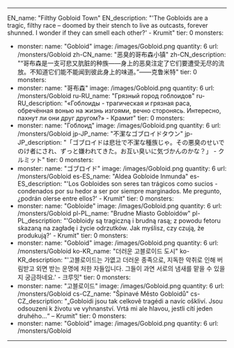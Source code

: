 ---

EN_name: "Filthy Gobloid Town"
EN_description: "'The Gobloids are a tragic, filthy race – doomed by their stench to live as outcasts, forever shunned. I wonder if they can smell each other?' - Krumit"
tier: 0
monsters:
  - monster:
    name: "Gobloid"
    image: /images/Gobloid.png
    quantity: 6
    url: /monsters/Gobloid
zh-CN_name: "恶臭的哥布森小镇"
zh-CN_description: "“哥布森是一支可悲又肮脏的种族——身上的恶臭注定了它们要遭受无尽的流放。不知道它们能不能闻到彼此身上的味道。”——克鲁米特"
tier: 0
monsters:
  - monster:
    name: "哥布森"
    image: /images/Gobloid.png
    quantity: 6
    url: /monsters/Gobloid
ru-RU_name: "Грязный город гоблоидов"
ru-RU_description: "«Гоблоиды - трагическая и грязная раса, обречённая вонью на жизнь изгоями, вечно сторонясь. Интересно, пахнут ли они друг другом?» - Крамит"
tier: 0
monsters:
  - monster:
    name: "Гоблоид"
    image: /images/Gobloid.png
    quantity: 6
    url: /monsters/Gobloid
jp-JP_name: "不潔なゴブロイドタウン"
jp-JP_description: "「ゴブロイドは悲壮で不潔な種族じゃ。その悪臭のせいでのけ者にされ、ずっと嫌われてきた。お互い臭いに気づかんのかな？」 - クルミット"
tier: 0
monsters:
  - monster:
    name: "ゴブロイド"
    image: /images/Gobloid.png
    quantity: 6
    url: /monsters/Gobloid
es-ES_name: "Aldea Gobloide Inmunda"
es-ES_description: "'Los Gobloides son seres tan trágicos como sucios - condenados por su hedor a ser por siempre marginados. Me pregunto, ¿podrán olerse entre ellos?' - Krumit"
tier: 0
monsters:
  - monster:
    name: "Gobloide"
    image: /images/Gobloid.png
    quantity: 6
    url: /monsters/Gobloid
pl-PL_name: "Brudne Miasto Gobloidów"
pl-PL_description: "'Gobloidy są tragiczną i brudną rasą; z powodu fetoru skazaną na zagładę i życie odrzutków. Jak myślisz, czy czują, że produkują?' - Krumit"
tier: 0
monsters:
  - monster:
    name: "Gobloid"
    image: /images/Gobloid.png
    quantity: 6
    url: /monsters/Gobloid
ko-KR_name: "더러운 고블로이드 도시"
ko-KR_description: "'고블로이드는 가엾고 더러운 종족으로, 지독한 악취로 인해 버림받고 외면 받는 운명에 처한 자들입니다. 그들이 과연 서로의 냄새를 맡을 수 있을지 궁금하네요.' - 크루밋"
tier: 0
monsters:
  - monster:
    name: "고블로이드"
    image: /images/Gobloid.png
    quantity: 6
    url: /monsters/Gobloid
cs-CZ_name: "Špinavé Město Gobloidů"
cs-CZ_description: "„Gobloidi jsou tak celkově tragédi a navíc oškliví. Jsou odsouzeni k životu ve vyhnanství. Vrtá mi ale hlavou, jestli cítí jeden druhého...“ – Krumit"
tier: 0
monsters:
  - monster:
    name: "Gobloid"
    image: /images/Gobloid.png
    quantity: 6
    url: /monsters/Gobloid
---